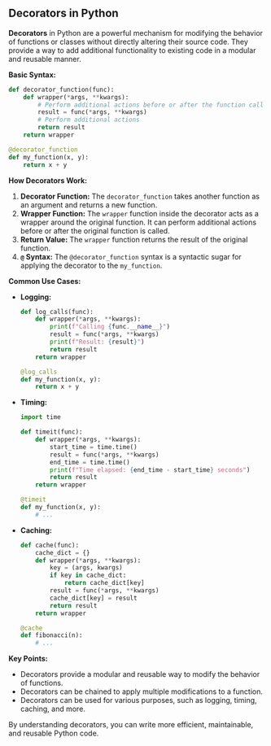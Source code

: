 ## Decorators in Python

**Decorators** in Python are a powerful mechanism for modifying the behavior of functions or classes without directly altering their source code. They provide a way to add additional functionality to existing code in a modular and reusable manner.

**Basic Syntax:**

```python
def decorator_function(func):
    def wrapper(*args, **kwargs):
        # Perform additional actions before or after the function call
        result = func(*args, **kwargs)
        # Perform additional actions
        return result
    return wrapper

@decorator_function
def my_function(x, y):
    return x + y
```

**How Decorators Work:**

1. **Decorator Function:** The `decorator_function` takes another function as an argument and returns a new function.
2. **Wrapper Function:** The `wrapper` function inside the decorator acts as a wrapper around the original function. It can perform additional actions before or after the original function is called.
3. **Return Value:** The `wrapper` function returns the result of the original function.
4. **`@` Syntax:** The `@decorator_function` syntax is a syntactic sugar for applying the decorator to the `my_function`.

**Common Use Cases:**

- **Logging:**
  ```python
  def log_calls(func):
      def wrapper(*args, **kwargs):
          print(f"Calling {func.__name__}")
          result = func(*args, **kwargs)
          print(f"Result: {result}")
          return result
      return wrapper

  @log_calls
  def my_function(x, y):
      return x + y
  ```
- **Timing:**
  ```python
  import time

  def timeit(func):
      def wrapper(*args, **kwargs):
          start_time = time.time()
          result = func(*args, **kwargs)
          end_time = time.time()
          print(f"Time elapsed: {end_time - start_time} seconds")
          return result
      return wrapper

  @timeit
  def my_function(x, y):
      # ...
  ```
- **Caching:**
  ```python
  def cache(func):
      cache_dict = {}
      def wrapper(*args, **kwargs):
          key = (args, kwargs)
          if key in cache_dict:
              return cache_dict[key]
          result = func(*args, **kwargs)
          cache_dict[key] = result
          return result
      return wrapper

  @cache
  def fibonacci(n):
      # ...
  ```

**Key Points:**

- Decorators provide a modular and reusable way to modify the behavior of functions.
- Decorators can be chained to apply multiple modifications to a function.
- Decorators can be used for various purposes, such as logging, timing, caching, and more.

By understanding decorators, you can write more efficient, maintainable, and reusable Python code.
